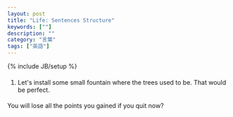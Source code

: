 ```yaml
---
layout: post
title: "Life: Sentences Structure"
keywords: [""]
description: ""
category: "言葉"
tags: ["英語"]
---
```

{% include JB/setup %}

####
1. Let's install some small fountain where the trees used to be. That would be
   perfect.


#### 
You will lose all the points you gained if you quit now?
